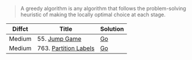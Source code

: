 > A greedy algorithm is any algorithm that follows the problem-solving heuristic of making the locally optimal choice at each stage.

| Diffct  | Title                                                                         | Solution                          |
| ------- | ----------------------------------------------------------------------------- | ----------------------------------|
| Medium  | 55. [Jump Game](https://leetcode.com/problems/jump-game/)                     |   [Go](jump_game.go)           |
| Medium  | 763. [Partition Labels](https://leetcode.com/problems/partition-labels/)      |   [Go](763.partition-labels.go)           |